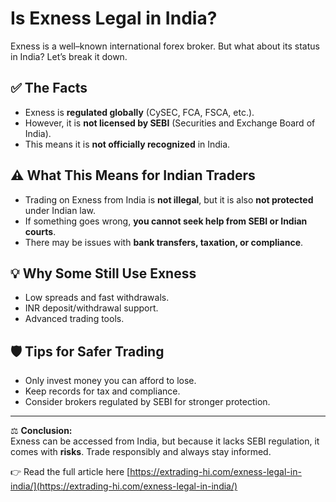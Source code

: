 # Is Exness Legal in India?

Exness is a well–known international forex broker. But what about its status in India? Let’s break it down.

## ✅ The Facts
- Exness is **regulated globally** (CySEC, FCA, FSCA, etc.).
- However, it is **not licensed by SEBI** (Securities and Exchange Board of India).
- This means it is **not officially recognized** in India.

## ⚠️ What This Means for Indian Traders
- Trading on Exness from India is **not illegal**, but it is also **not protected** under Indian law.
- If something goes wrong, **you cannot seek help from SEBI or Indian courts**.
- There may be issues with **bank transfers, taxation, or compliance**.

## 💡 Why Some Still Use Exness
- Low spreads and fast withdrawals.
- INR deposit/withdrawal support.
- Advanced trading tools.

## 🛡️ Tips for Safer Trading
- Only invest money you can afford to lose.
- Keep records for tax and compliance.
- Consider brokers regulated by SEBI for stronger protection.

---

⚖️ **Conclusion:**  
Exness can be accessed from India, but because it lacks SEBI regulation, it comes with **risks**. Trade responsibly and always stay informed.

👉 Read the full article here [https://extrading-hi.com/exness-legal-in-india/](https://extrading-hi.com/exness-legal-in-india/)
